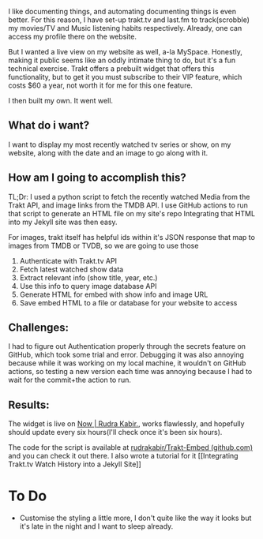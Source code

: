 I like documenting things, and automating documenting things is even better. For this reason, I have set-up trakt.tv and last.fm to track(scrobble) my movies/TV and Music listening habits respectively. Already, one can access my profile there on the website. 

But I wanted a live view on my website as well, a-la MySpace. Honestly, making it public seems like an oddly intimate thing to do, but it's a fun technical exercise. Trakt offers a prebuilt widget that offers this functionality, but to get it you must subscribe to their VIP feature, which costs $60 a year, not worth it for me for this one feature.

I then built my own. It went well.
## What do i want?
I want to display my most recently watched tv series or show, on my website, along with the date and an image to go along with it.

## How am I going to accomplish this?
TL;Dr: I used a python script to fetch the recently watched Media from the Trakt API, and image links from the TMDB API. 
I use GitHub actions to run that script to generate an HTML file on my site's repo
Integrating that HTML into my Jekyll site was then easy.

For images, trakt itself has helpful ids within it's JSON response that map to images from TMDB or TVDB, so we are going to use those


1. Authenticate with Trakt.tv API
2. Fetch latest watched show data
3. Extract relevant info (show title, year, etc.)
4. Use this info to query image database API
6. Generate HTML for embed with show info and image URL
7. Save embed HTML to a file or database for your website to access

## Challenges:
I had to figure out Authentication properly through the secrets feature on GitHub, which took some trial and error. Debugging it was also annoying because while it was working on my local machine, it wouldn't on GitHub actions, so testing a new version each time was annoying because I had to wait for the commit+the action to run. 

## Results:
The widget is live on [Now | Rudra Kabir.](https://rudrakabir.com/now/), works flawlessly, and hopefully should update every six hours(I'll check once it's been six hours).

The code for the script is available at [rudrakabir/Trakt-Embed (github.com)](https://github.com/rudrakabir/Trakt-Embed) and you can check it out there. I also wrote a tutorial for it [[Integrating Trakt.tv Watch History into a Jekyll Site]]


# To Do
- Customise the styling a little more, I don't quite like the way it looks but it's late in the night and I want to sleep already. 